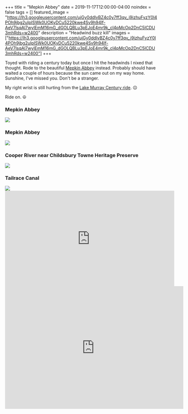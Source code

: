 +++
title =  "Mepkin Abbey"
date = 2019-11-17T12:00:00-04:00
noindex = false
tags = []
featured_image = "https://lh3.googleusercontent.com/ujGy0ddIvBZ4c0y7ff3qv_j9izhuFyzY0l4POh9jbg2uIpISWk0UOKyDCu5220kwe4Sv9h94lf-AeV7lsqAl7wylEmM16mG_dGOLQBLu3pEJoE4mr9k_cl4pMcOp2DnC5ICDU3mhRds=w2400"
description = "Headwind buzz kill"
images = ["https://lh3.googleusercontent.com/ujGy0ddIvBZ4c0y7ff3qv_j9izhuFyzY0l4POh9jbg2uIpISWk0UOKyDCu5220kwe4Sv9h94lf-AeV7lsqAl7wylEmM16mG_dGOLQBLu3pEJoE4mr9k_cl4pMcOp2DnC5ICDU3mhRds=w2400"]
+++

Toyed with riding a century today but once I hit the headwinds I nixed that thought. Rode to the beautiful [Mepkin Abbey](https://mepkinabbey.org/) instead. Probably should have waited a couple of hours because the sun came out on my way home. Sunshine, I've missed you. Don't be a stranger.  

My right wrist is still hurting from the [Lake Murray Century ride](https://pla.bike/posts/20191109/). ☹

Ride on. ☮

<h3>Mepkin Abbey</h3>
<a href='https://lh3.googleusercontent.com/WzR2e2FxYzsNdQ9VSSWeZ0hQ15qGtQtGnRZ-o78Ii7P_ymNxce7_PVyW93vxefS5PIDOy-Ib287YplaUR8b3SvLey9nWGqBQA5H7vgoIUK3S2IaXJL5epVHBMevnW_mKo8OF-m6S0F8=w2400'><img src='https://lh3.googleusercontent.com/WzR2e2FxYzsNdQ9VSSWeZ0hQ15qGtQtGnRZ-o78Ii7P_ymNxce7_PVyW93vxefS5PIDOy-Ib287YplaUR8b3SvLey9nWGqBQA5H7vgoIUK3S2IaXJL5epVHBMevnW_mKo8OF-m6S0F8=w2400'></a>

<h3>Mepkin Abbey</h3>
<a href='https://lh3.googleusercontent.com/Qmkni3T-pR4Qgf0aUXFrQFGGVC0_0zFr2lRZZlL_qpifm4t9rrPRNnbB7j969e9EqcFweMODfkvSmyKFJ9w7n5VgzkEdSBqW3EfX49E_VrrFBmDlMVfttZI1pZK8WAhdTpxkzgg-_b8=w2400'><img src='https://lh3.googleusercontent.com/Qmkni3T-pR4Qgf0aUXFrQFGGVC0_0zFr2lRZZlL_qpifm4t9rrPRNnbB7j969e9EqcFweMODfkvSmyKFJ9w7n5VgzkEdSBqW3EfX49E_VrrFBmDlMVfttZI1pZK8WAhdTpxkzgg-_b8=w2400'></a>

<h3>Cooper River near Childsbury Towne Heritage Preserve</h3>
<a href='https://lh3.googleusercontent.com/3Qy6wTurBtsRwcKlvpjIwfXEfavu7UJ7p5voZiBI88-3KxW5YROfUyDIcb20WFFdKwK73ZurHW46Y8nPxR0etyYmQtImc3SFLJqZ_euM6vbr-WESfd_IS5i6RqqH-cSQH3wj3QZWTWQ=w2400'><img src='https://lh3.googleusercontent.com/3Qy6wTurBtsRwcKlvpjIwfXEfavu7UJ7p5voZiBI88-3KxW5YROfUyDIcb20WFFdKwK73ZurHW46Y8nPxR0etyYmQtImc3SFLJqZ_euM6vbr-WESfd_IS5i6RqqH-cSQH3wj3QZWTWQ=w2400'></a>

<h3>Tailrace Canal</h3>
<a href='https://lh3.googleusercontent.com/QGOuik66yqMeQKn-SzlYrH4MRi6DA7EXiujBk2RRe3ezVpBuLOTm-mb7We_zKi42KH7qGRrwoIO0B_cvmynl6CYxvO5fabGvMeEbyj0IQLNUp3cR4ZdwddDGJuS8I-y_j7IG0lzDvzs=w2400'><img src='https://lh3.googleusercontent.com/QGOuik66yqMeQKn-SzlYrH4MRi6DA7EXiujBk2RRe3ezVpBuLOTm-mb7We_zKi42KH7qGRrwoIO0B_cvmynl6CYxvO5fabGvMeEbyj0IQLNUp3cR4ZdwddDGJuS8I-y_j7IG0lzDvzs=w2400'></a>

<iframe width="560" height="315" src="https://www.youtube.com/embed/jIkAiDk8ABs" frameborder="0" allow="accelerometer; autoplay; encrypted-media; gyroscope; picture-in-picture" allowfullscreen></iframe>

<iframe height='405' width='590' frameborder='0' allowtransparency='true' scrolling='no' src='https://www.strava.com/activities/2872269738/embed/0added20a48127aa93aad45541f81cfeb32ae234'></iframe>
